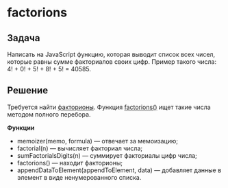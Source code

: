 # factorions


## Задача
Напиcать на JavaScript функцию, которая выводит список всех чисел, которые равны сумме факториалов своих цифр. Пример такого числа: 
4! + 0! + 5! + 8! + 5! = 40585.

## Решение ##
Требуется найти [факторионы](http://en.wikipedia.org/wiki/Factorion).
Функция [factorions()](script.js) ищет такие числа методом полного перебора.

**Функции**
* memoizer(memo, formula) — отвечает за мемоизацию;
* factorial(n) — вычисляет факториал числа;
* sumFactorialsDigits(n) — суммирует факториалы цифр числа;
* factorions() — находит факторионы;
* appendDataToElement(appendToElement, data) — добавляет данные в элемент в виде ненумерованного списка.
